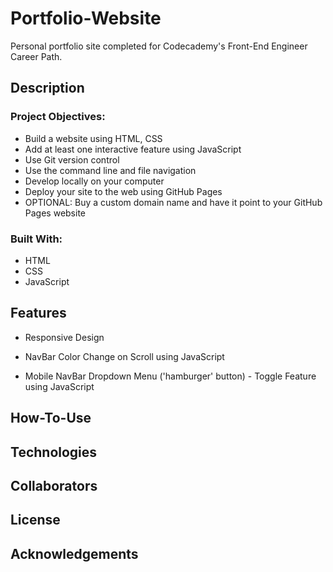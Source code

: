 # Portfolio-Website
Personal portfolio site completed for Codecademy's Front-End Engineer Career Path. 

## Description

### Project Objectives:
+ Build a website using HTML, CSS
+ Add at least one interactive feature using JavaScript
+ Use Git version control
+ Use the command line and file navigation
+ Develop locally on your computer
+ Deploy your site to the web using GitHub Pages
+ OPTIONAL: Buy a custom domain name and have it point to your GitHub Pages website

### Built With:
+ HTML
+ CSS
+ JavaScript

## Features

+ Responsive Design

+ NavBar Color Change on Scroll using JavaScript

+ Mobile NavBar Dropdown Menu ('hamburger' button) - Toggle Feature using JavaScript 

## How-To-Use

## Technologies

## Collaborators

## License

## Acknowledgements
